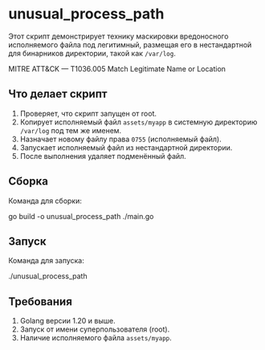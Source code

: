 # unusual_process_path

Этот скрипт демонстрирует технику маскировки вредоносного исполняемого файла под легитимный, размещая его в нестандартной для бинарников директории, такой как `/var/log`.

MITRE ATT&CK — T1036.005 Match Legitimate Name or Location

## Что делает скрипт

1. Проверяет, что скрипт запущен от root.
2. Копирует исполняемый файл `assets/myapp` в системную директорию `/var/log` под тем же именем.
3. Назначает новому файлу права `0755` (исполняемый файл).
4. Запускает исполняемый файл из нестандартной директории.
5. После выполнения удаляет подменённый файл.

## Сборка

Команда для сборки:

go build -o unusual_process_path ./main.go

## Запуск

Команда для запуска:

./unusual_process_path

## Требования

1. Golang версии 1.20 и выше.
2. Запуск от имени суперпользователя (root).
3. Наличие исполняемого файла `assets/myapp`.
